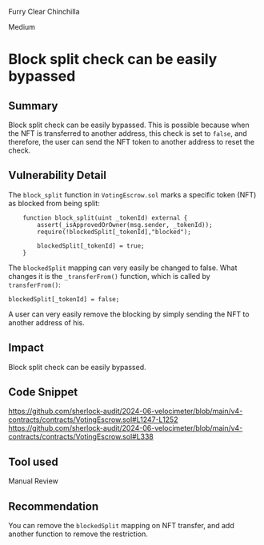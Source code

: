 Furry Clear Chinchilla

Medium

# Block split check can be easily bypassed

## Summary

Block split check can be easily bypassed. This is possible because when the NFT is transferred to another address, this check is set to `false`, and therefore, the user can send the NFT token to another address to reset the check.

## Vulnerability Detail

The `block_split` function in `VotingEscrow.sol` marks a specific token (NFT) as blocked from being split:

```solidity
    function block_split(uint _tokenId) external {
        assert(_isApprovedOrOwner(msg.sender, _tokenId));
        require(!blockedSplit[_tokenId],"blocked");

        blockedSplit[_tokenId] = true;
    }
```

The `blockedSplit` mapping can very easily be changed to false. What changes it is the `_transferFrom()` function, which is called by `transferFrom()`:

```solidity
blockedSplit[_tokenId] = false;
```

A user can very easily remove the blocking by simply sending the NFT to another address of his.
## Impact

Block split check can be easily bypassed. 

## Code Snippet

https://github.com/sherlock-audit/2024-06-velocimeter/blob/main/v4-contracts/contracts/VotingEscrow.sol#L1247-L1252
https://github.com/sherlock-audit/2024-06-velocimeter/blob/main/v4-contracts/contracts/VotingEscrow.sol#L338

## Tool used

Manual Review

## Recommendation

You can remove the `blockedSplit` mapping on NFT transfer, and add another function to remove the restriction.